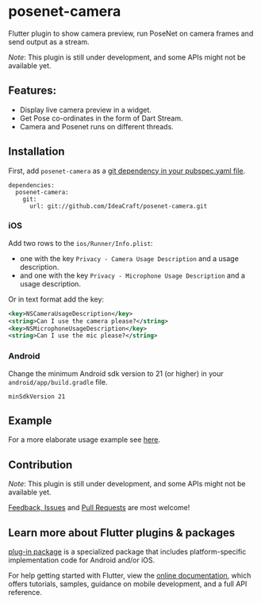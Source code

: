 # posenet-camera

Flutter plugin to show camera preview, run PoseNet on camera frames and send output as a stream.

*Note*: This plugin is still under development, and some APIs might not be available yet.


## Features:

* Display live camera preview in a widget.
* Get Pose co-ordinates in the form of Dart Stream.
* Camera and Posenet runs on different threads.


## Installation

First, add `posenet-camera` as a [git dependency in your pubspec.yaml file](https://flutter.io/using-packages/).

```
dependencies:
  posenet-camera:
    git:
      url: git://github.com/IdeaCraft/posenet-camera.git
```

### iOS

Add two rows to the `ios/Runner/Info.plist`:

* one with the key `Privacy - Camera Usage Description` and a usage description.
* and one with the key `Privacy - Microphone Usage Description` and a usage description.

Or in text format add the key:

```xml
<key>NSCameraUsageDescription</key>
<string>Can I use the camera please?</string>
<key>NSMicrophoneUsageDescription</key>
<string>Can I use the mic please?</string>
```

### Android

Change the minimum Android sdk version to 21 (or higher) in your `android/app/build.gradle` file.

```
minSdkVersion 21
```


## Example

For a more elaborate usage example see [here](https://github.com/IdeaCraft/posenet-camera/tree/master/example).


## Contribution

*Note*: This plugin is still under development, and some APIs might not be available yet.

[Feedback, Issues](https://github.com/IdeaCraft/posenet-camera/issues) and
[Pull Requests](https://github.com/IdeaCraft/posenet-camera/pulls) are most welcome!


## Learn more about Flutter plugins & packages

[plug-in package](https://flutter.dev/developing-packages/) is
a specialized package that includes platform-specific implementation code for
Android and/or iOS.

For help getting started with Flutter, view the
[online documentation](https://flutter.dev/docs), which offers tutorials, 
samples, guidance on mobile development, and a full API reference.
